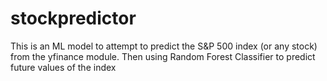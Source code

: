 # stockpredictor
This is an ML model to attempt to predict the S&amp;P 500 index (or any stock) from the yfinance module. Then using Random Forest Classifier to predict future values of the index 

